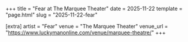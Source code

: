 +++
title = "Fear at The Marquee Theater"
date = 2025-11-22
template = "page.html"
slug = "2025-11-22-fear"

[extra]
artist = "Fear"
venue = "The Marquee Theater"
venue_url = "https://www.luckymanonline.com/venue/marquee-theatre/"
+++
